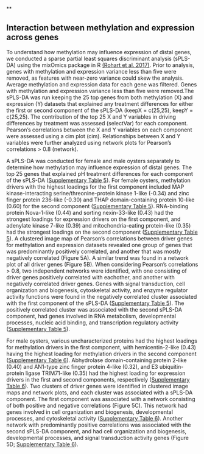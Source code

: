 **

## Interaction between methylation and expression across genes

To understand how methylation may influence expression of distal genes, we conducted a sparse partial least squares discriminant analysis (sPLS-DA) using the mixOmics package in R [(Rohart et al. 2017)](https://paperpile.com/c/3sGCWx/yJJV). Prior to analysis, genes with methylation and expression variance less than five were removed, as features with near-zero variance could skew the analysis. Average methylation and expression data for each gene was filtered. Genes with methylation and expression variance less than five were removed.The sPLS-DA was run keeping the 25 top genes from both methylation (X) and expression (Y) datasets that explained any treatment differences for either the first or second component of the sPLS-DA (keepX = c(25,25), keepY = c(25,25). The contribution of the top 25 X and Y variables in driving differences by treatment was assessed (selectVar) for each component. Pearson’s correlations between the X and Y variables on each component were assessed using a cim plot (cim). Relationships between X and Y variables were further analyzed using network plots for Pearson’s correlations > 0.8 (network).

A sPLS-DA was conducted for female and male oysters separately to determine how methylation may influence expression of distal genes. The top 25 genes that explained pH treatment differences for each component of the sPLS-DA ([Supplementary Table 5](https://github.com/sr320/ceabigr/blob/main/output/gene-methylation-expression-mixomics/selectedVariables-Annot-Fem.txt)). For female oysters, methylation drivers with the highest loadings for the first component included MAP kinase-interacting serine/threonine-protein kinase 1-like (-0.34) and zinc finger protein 236-like (-0.30) and THAP domain-containing protein 10-like (0.60) for the second component ([Supplementary Table 5](https://github.com/sr320/ceabigr/blob/main/output/gene-methylation-expression-mixomics/selectedVariables-Annot-Fem.txt)). RNA-binding protein Nova-1-like (0.44) and sorting nexin-33-like (0.43) had the strongest loadings for expression drivers on the first component, and adenylate kinase 7-like (0.39) and mitochondria-eating protein-like (0.35) had the strongest loadings on the second component ([Supplementary Table 5](https://github.com/sr320/ceabigr/blob/main/output/gene-methylation-expression-mixomics/selectedVariables-Annot-Fem.txt)). A clustered image map of Pearson’s correlations between driver genes for methylation and expression datasets revealed one group of genes that was predominantly positively correlated, and another that was mostly negatively correlated (Figure 5A). A similar trend was found in a network plot of all driver genes (Figure 5B). When considering Pearson’s correlations > 0.8, two independent networks were identified, with one consisting of driver genes positively correlated with eachother, and another with negatively correlated driver genes. Genes with signal transduction, cell organization and biogenesis, cytoskeletal activity, and enzyme regulator activity functions were found in the negatively correlated cluster associated with the first component of the sPLS-DA ([Supplementary Table 5](https://github.com/sr320/ceabigr/blob/main/output/gene-methylation-expression-mixomics/selectedVariables-Annot-Fem.txt)). The positively correlated cluster was associated with the second sPLS-DA component, had genes involved in RNA metabolism, developmental processes, nucleic acid binding, and transcription regulatory activity ([Supplementary Table 5](https://github.com/sr320/ceabigr/blob/main/output/gene-methylation-expression-mixomics/selectedVariables-Annot-Fem.txt)). 

  
For male oysters, various uncharacterized proteins had the highest loadings for methylation drivers in the first component, with hemicentin-2-like (0.43) having the highest loading for methylation drivers in the second component ([Supplementary Table 6](https://github.com/sr320/ceabigr/blob/main/output/gene-methylation-expression-mixomics/selectedVariables-Annot-Male.txt)). Abhydrolase domain-containing protein 2-like (0.40) and AN1-type zinc finger protein 4-like (0.32), and E3 ubiquitin-protein ligase TRIM71-like (0.35) had the highest loading for expression drivers in the first and second components, respectively ([Supplementary Table 6](https://github.com/sr320/ceabigr/blob/main/output/gene-methylation-expression-mixomics/selectedVariables-Annot-Male.txt)). Two clusters of driver genes were identified in clustered image maps and network plots, and each cluster was associated with a sPLS-DA component. The first component was associated with a network consisting of both positive and negative correlations (Figure 5C). This network had genes involved in cell organization and biogenesis, developmental processes, and cytoskeletal activity ([Supplementary Table 6](https://github.com/sr320/ceabigr/blob/main/output/gene-methylation-expression-mixomics/selectedVariables-Annot-Male.txt)). Another network with predominantly positive correlations was associated with the second sPLS-DA component, and had cell organization and biogenesis, developmental processes, and signal transduction activity genes (Figure 5D; [Supplementary Table 6](https://github.com/sr320/ceabigr/blob/main/output/gene-methylation-expression-mixomics/selectedVariables-Annot-Male.txt)).
